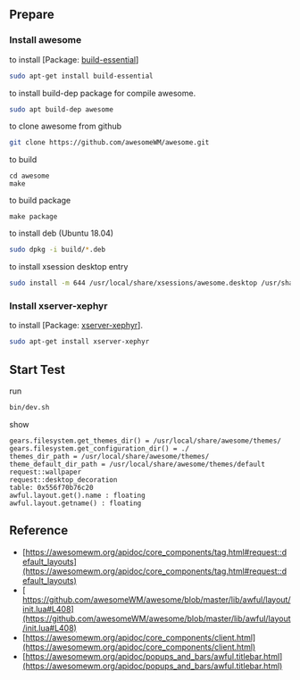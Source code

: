 
## Prepare

### Install awesome

to install [Package: [build-essential](https://packages.ubuntu.com/bionic/build-essential)]

``` sh
sudo apt-get install build-essential
```

to install build-dep package for compile awesome.

``` sh
sudo apt build-dep awesome
```

to clone awesome from github

``` sh
git clone https://github.com/awesomeWM/awesome.git
```

to build

```
cd awesome
make
```

to build package

```
make package
```

to install deb (Ubuntu 18.04)

``` sh
sudo dpkg -i build/*.deb
```

to install xsession desktop entry

```sh
sudo install -m 644 /usr/local/share/xsessions/awesome.desktop /usr/share/xsessions/awesome.desktop
```

### Install xserver-xephyr

to install [Package: [xserver-xephyr](https://packages.ubuntu.com/bionic/xserver-xephyr)].

``` sh
sudo apt-get install xserver-xephyr
```

## Start Test

run

``` sh
bin/dev.sh
```

show

```
gears.filesystem.get_themes_dir() = /usr/local/share/awesome/themes/
gears.filesystem.get_configuration_dir() = ./
themes_dir_path = /usr/local/share/awesome/themes/
theme_default_dir_path = /usr/local/share/awesome/themes/default
request::wallpaper
request::desktop_decoration
table: 0x556f70b76c20
awful.layout.get().name : floating
awful.layout.getname() : floating

```

## Reference

* [https://awesomewm.org/apidoc/core_components/tag.html#request::default_layouts](https://awesomewm.org/apidoc/core_components/tag.html#request::default_layouts)
* [ https://github.com/awesomeWM/awesome/blob/master/lib/awful/layout/init.lua#L408](https://github.com/awesomeWM/awesome/blob/master/lib/awful/layout/init.lua#L408)
* [https://awesomewm.org/apidoc/core_components/client.html](https://awesomewm.org/apidoc/core_components/client.html)
* [https://awesomewm.org/apidoc/popups_and_bars/awful.titlebar.html](https://awesomewm.org/apidoc/popups_and_bars/awful.titlebar.html)
